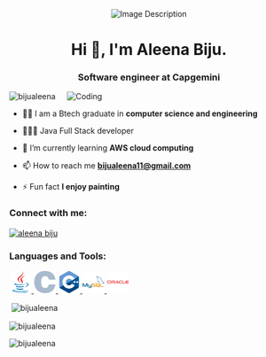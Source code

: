 <div align="center">
  <img src="https://i.pinimg.com/originals/8d/b7/46/8db746ea0f28bdd22eae8b3ee10ac16a.gif" alt="Image Description" length="2000px" width="600px">
</div>
<h1 align="center">Hi 👋, I'm Aleena Biju.</h1>
<h3 align="center">Software engineer at Capgemini</h3>

<img align="right" alt="Coding" width="400" src="https://i.pinimg.com/originals/06/60/ef/0660efe82fa3da42ed56eef013171835.gif">

<p align="left"> <img src="https://komarev.com/ghpvc/?username=bijualeena&label=Profile%20views&color=0e75b6&style=flat" alt="bijualeena" /> </p>

- 👩‍🎓 I am a Btech graduate in **computer science and engineering**
  
- 👩🏽‍💻 Java Full Stack developer
  
- 🌱 I’m currently learning **AWS cloud computing**

- 📫 How to reach me **bijualeena11@gmail.com**

- ⚡ Fun fact **I enjoy painting**

<h3 align="left">Connect with me:</h3>
<p align="left">
<a href="https://linkedin.com/in/aleena biju" target="blank"><img align="center" src="https://raw.githubusercontent.com/rahuldkjain/github-profile-readme-generator/master/src/images/icons/Social/linked-in-alt.svg" alt="aleena biju" height="30" width="40" /></a>
</p>

<h3 align="left">Languages and Tools:</h3>
<p align="left"> <a href="https://www.java.com" target="_blank" rel="noreferrer"> <img src="https://raw.githubusercontent.com/devicons/devicon/master/icons/java/java-original.svg" alt="java" width="40" height="40"/> <a href="https://www.cprogramming.com/" target="_blank" rel="noreferrer"> <img src="https://raw.githubusercontent.com/devicons/devicon/master/icons/c/c-original.svg" alt="c" width="40" height="40"/> </a> <a href="https://www.w3schools.com/cpp/" target="_blank" rel="noreferrer"> <img src="https://raw.githubusercontent.com/devicons/devicon/master/icons/cplusplus/cplusplus-original.svg" alt="cplusplus" width="40" height="40"/> </a> <a href="https://www.w3.org/html/" target="_blank" rel="noreferrer"> <img src="https://raw.githubusercontent.com/devicons/devicon/master/icons/mysql/mysql-original-wordmark.svg" alt="mysql" width="40" height="40"/> </a> <a href="https://www.oracle.com/" target="_blank" rel="noreferrer"> <img src="https://raw.githubusercontent.com/devicons/devicon/master/icons/oracle/oracle-original.svg" alt="oracle" width="40" height="40"/> </a> </p>

<p>&nbsp;<img align="center" src="https://github-readme-stats.vercel.app/api?username=bijualeena&show_icons=true&locale=en" alt="bijualeena" /></p>
<p><img align="center" src="https://github-readme-streak-stats.herokuapp.com/?user=bijualeena&" alt="bijualeena" /></p>
<p><img align="left" src="https://github-readme-stats.vercel.app/api/top-langs?username=bijualeena&show_icons=true&locale=en&layout=compact" alt="bijualeena" /></p>



